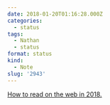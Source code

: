 ```yaml
---
date: 2018-01-20T01:16:28.000Z
categories:
  - status
tags:
  - Nathan
  - status
format: status
kind:
  - Note
slug: '2943'
---
```


[How to read on the web in 2018.](http://mashable.com/2017/12/27/browser-bar-url-facebook-bad/)
